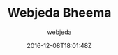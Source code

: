 ---
title: "Webjeda Bheema"
github: https://github.com/sharu725/bheema
demo: https://webjeda.com/bheema
author: webjeda

ssg:
  - Jekyll
cms:
  - No Cms
date: 2016-12-08T18:01:48Z
github_branch: master
description: "A journal theme"
stale: true
---